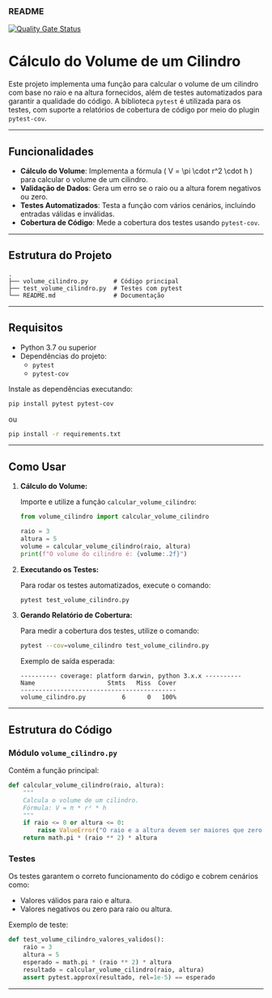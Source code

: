### README
[![Quality Gate Status](https://sonarcloud.io/api/project_badges/measure?project=paulossjunior_calculovolume&metric=alert_status)](https://sonarcloud.io/summary/new_code?id=paulossjunior_calculovolume)
# Cálculo do Volume de um Cilindro

Este projeto implementa uma função para calcular o volume de um cilindro com base no raio e na altura fornecidos, além de testes automatizados para garantir a qualidade do código. A biblioteca `pytest` é utilizada para os testes, com suporte a relatórios de cobertura de código por meio do plugin `pytest-cov`.

---

## Funcionalidades

- **Cálculo do Volume**: Implementa a fórmula \( V = \pi \cdot r^2 \cdot h \) para calcular o volume de um cilindro.
- **Validação de Dados**: Gera um erro se o raio ou a altura forem negativos ou zero.
- **Testes Automatizados**: Testa a função com vários cenários, incluindo entradas válidas e inválidas.
- **Cobertura de Código**: Mede a cobertura dos testes usando `pytest-cov`.

---

## Estrutura do Projeto

```
.
├── volume_cilindro.py       # Código principal
├── test_volume_cilindro.py  # Testes com pytest
└── README.md                # Documentação
```

---

## Requisitos

- Python 3.7 ou superior
- Dependências do projeto:
  - `pytest`
  - `pytest-cov`

Instale as dependências executando:

```bash
pip install pytest pytest-cov
```
ou 

```bash
pip install -r requirements.txt
```
---

## Como Usar

1. **Cálculo do Volume:**

   Importe e utilize a função `calcular_volume_cilindro`:

   ```python
   from volume_cilindro import calcular_volume_cilindro

   raio = 3
   altura = 5
   volume = calcular_volume_cilindro(raio, altura)
   print(f"O volume do cilindro é: {volume:.2f}")
   ```

2. **Executando os Testes:**

   Para rodar os testes automatizados, execute o comando:

   ```bash
   pytest test_volume_cilindro.py
   ```

3. **Gerando Relatório de Cobertura:**

   Para medir a cobertura dos testes, utilize o comando:

   ```bash
   pytest --cov=volume_cilindro test_volume_cilindro.py
   ```

   Exemplo de saída esperada:
   ```
   ---------- coverage: platform darwin, python 3.x.x ----------
   Name                    Stmts   Miss  Cover
   -------------------------------------------
   volume_cilindro.py          6      0   100%
   ```

---

## Estrutura do Código

### Módulo `volume_cilindro.py`

Contém a função principal:

```python
def calcular_volume_cilindro(raio, altura):
    """
    Calcula o volume de um cilindro.
    Fórmula: V = π * r² * h
    """
    if raio <= 0 or altura <= 0:
        raise ValueError("O raio e a altura devem ser maiores que zero.")
    return math.pi * (raio ** 2) * altura
```

### Testes

Os testes garantem o correto funcionamento do código e cobrem cenários como:

- Valores válidos para raio e altura.
- Valores negativos ou zero para raio ou altura.

Exemplo de teste:

```python
def test_volume_cilindro_valores_validos():
    raio = 3
    altura = 5
    esperado = math.pi * (raio ** 2) * altura
    resultado = calcular_volume_cilindro(raio, altura)
    assert pytest.approx(resultado, rel=1e-5) == esperado
```

---
